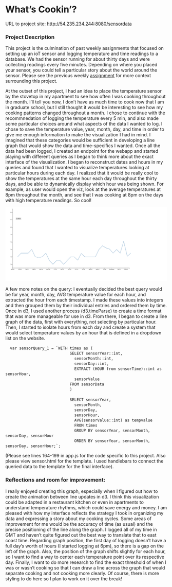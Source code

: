# What’s Cookin’?

URL to project site: http://54.235.234.244:8080/sensordata

### Project Description
This project is the culmination of past weekly assignments that focused on setting up an ioT sensor and logging temperature and time readings to a database. We had the sensor running for about thirty days and were collecting readings every five minutes. Depending on where you placed your sensor, you could tell a particular story about the world around the sensor. Please see the previous weekly [assignment](https://github.com/joutwater/Data-Structures/tree/master/week09) for more context surrounding this project.

At the outset of this project, I had an idea to place the temperature sensor by the stovetop in my apartment to see how often I was cooking throughout the month. I’ll tell you now, I don’t have as much time to cook now that I am in graduate school, but I still thought it would be interesting to see how my cooking patterns changed throughout a month. I chose to continue with the recommnedation of logging the temperature every 5 min, and also made some particular choices around what aspects of the data I wanted to log. I chose to save the temperature value, year, month, day, and time in order to give me enough information to make the visualization I had in mind. I imagined that these categories would be sufficient in developing a line graph that would show the data and time-specifics I wanted. Once all the data had been logged, I created an endpoint for the webapp and started playing with different queries as I began to think more about the exact interface of the visualization. I began to reconstruct dates and hours in my queries and found that I wanted to visualize temperatures looking at particular hours during each day. I realized that it would be really cool to show the temperatures at the same hour each day throughout the thirty days, and be able to dynamically display which hour was being shown. For example, as user would open the viz, look at the average temperatures at 8pm throughout the month, and see that I was cooking at 8pm on the days with high temperature readings. So cool!

![Image](https://github.com/joutwater/Data-Structures/blob/master/Final_Assignment_3/Sensor_ss.png)

A few more notes on the query: I eventually decided the best query would be for year, month, day, AVG temperature value for each hour, and extracted the hour from each timestamp. I made these values into integers and then grouped them by their individual entries and ordered them by time. Once in d3, I used another process (d3.timeParse) to create a time format that was more manageable for use in d3. From there, I began to create a line graph of the data, first with everything, not selecting by particular hour. Then, I started to isolate hours from each day and create a system that would select temperature values by an hour that is defined in a dropdown list on the website. 

      var sensorQuery_1 = `WITH times as (
                                SELECT sensorYear::int,
                                  sensorMonth::int,
                                  sensorDay::int,
                                  EXTRACT (HOUR from sensorTime)::int as sensorHour,
                                  sensorValue
                                FROM sensorData
                                )
      
                                SELECT sensorYear,
                                  sensorMonth,
                                  sensorDay,
                                  sensorHour,
                                  AVG(sensorValue::int) as tempvalue
                                  FROM times
                                  GROUP BY sensorYear, sensorMonth, sensorDay, sensorHour
                                  ORDER BY sensorYear, sensorMonth, sensorDay, sensorHour;`;
                                  
(Please see lines 164-199 in app.js for the code specific to this project. Also please view sensor.html for the template. I used handlebars to connect the queried data to the template for the final interface). 

### Reflections and room for improvement:

I really enjoyed creating this graph, especially when I figured out how to create the animation between line updates in d3. I think this visualization could be adapted in a restaurant kitchen or even in apartments to understand temperature rhythms, which could save energy and money. I am pleased with how my interface reflects the strategy I took in organizing my data and expressing a story about my cooking cycles. Some areas of improvement for me would be the accuracy of time (as usual) and the precise positioning of the line along the graph. I logged all of my time in GMT and haven’t quite figured out the best way to translate that to east coast time. Regarding graph position, the first day of logging doesn’t have a full day’s worth of hours (I started logging at 6pm), so there is a gap on the left of the graph. Also, the position of the graph shifts slightly for each hour, so I want to find a way to center each temperature point over its respective day. Finally, I want to do more research to find the exact threshold of when I was or wasn’t cooking so that I can draw a line across the graph that would separate cooking and not cooking more clearly. Of course, there is more styling to do here so I plan to work on it over the break! 

